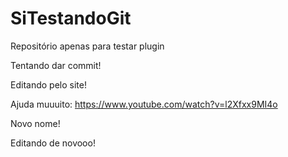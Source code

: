 SiTestandoGit
=============

Repositório apenas para testar plugin

Tentando dar commit!

Editando pelo site!


Ajuda muuuito: https://www.youtube.com/watch?v=l2Xfxx9MI4o

Novo nome!

Editando de novooo!
